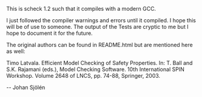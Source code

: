 This is scheck 1.2 such that it compiles with a modern GCC.

I just followed the compiler warnings and errors until it compiled. I hope this will be of use to someone.
The output of the Tests are cryptic to me but I hope to document it for the future.

The original authors can be found in README.html but are mentioned here as well:

Timo Latvala. Efficient Model Checking of Safety Properties. In: T. Ball and S.K. Rajamani (eds.), Model Checking Software. 10th International SPIN Workshop. Volume 2648 of LNCS, pp. 74-88, Springer, 2003.

-- Johan Sjölén